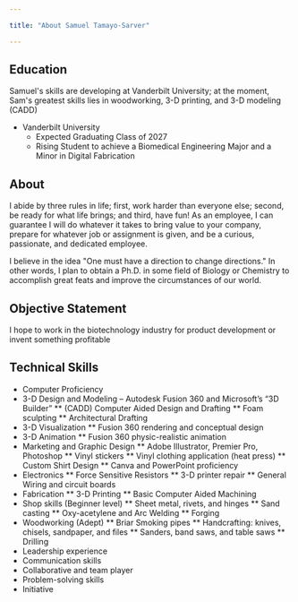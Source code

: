 ```yaml
---

title: "About Samuel Tamayo-Sarver"

---
```


## Education

Samuel's skills are developing at Vanderbilt University; at the moment, Sam's greatest skills lies in woodworking, 3-D printing, and 3-D modeling (CADD) 

* Vanderbilt University
  * Expected Graduating Class of 2027
  * Rising Student to achieve a Biomedical Engineering Major and a Minor in Digital Fabrication

## About 

I abide by three rules in life; first, work harder than everyone else; second, be ready for what life brings; and third, have fun! As an employee, I can guarantee I will do whatever it takes to bring value to your company, prepare for whatever job or assignment is given, and be a curious, passionate, and dedicated employee. 

I believe in the idea "One must have a direction to change directions." In other words, I plan to obtain a Ph.D. in some field of Biology or Chemistry to accomplish great feats and improve the circumstances of our world. 

## Objective Statement 

I hope to work in the biotechnology industry for product development or invent something profitable 

## Technical Skills

*	Computer Proficiency
*	3-D Design and Modeling – Autodesk Fusion 360 and Microsoft’s “3D Builder”
**	(CADD) Computer Aided Design and Drafting 
** Foam sculpting
**	Architectural Drafting
*	3-D Visualization 
**	Fusion 360 rendering and conceptual design
* 3-D Animation
**	Fusion 360 physic-realistic animation
* Marketing and Graphic Design
**	Adobe Illustrator, Premier Pro, Photoshop
**	Vinyl stickers
**	Vinyl clothing application (heat press)
**	Custom Shirt Design
**	Canva and PowerPoint proficiency
*	Electronics
**	Force Sensitive Resistors
**	3-D printer repair
**	General Wiring and circuit boards 
*	Fabrication 
**	3-D Printing
**	Basic Computer Aided Machining
*	Shop skills (Beginner level)
**	Sheet metal, rivets, and hinges
**	Sand casting
**	Oxy-acetylene and Arc Welding
** Forging
*	Woodworking (Adept)
**	Briar Smoking pipes
**	Handcrafting: knives, chisels, sandpaper, and files
**	Sanders, band saws, and table saws
**	Drilling
*	Leadership experience
*	Communication skills
*	Collaborative and team player
*	Problem-solving skills
*	Initiative

